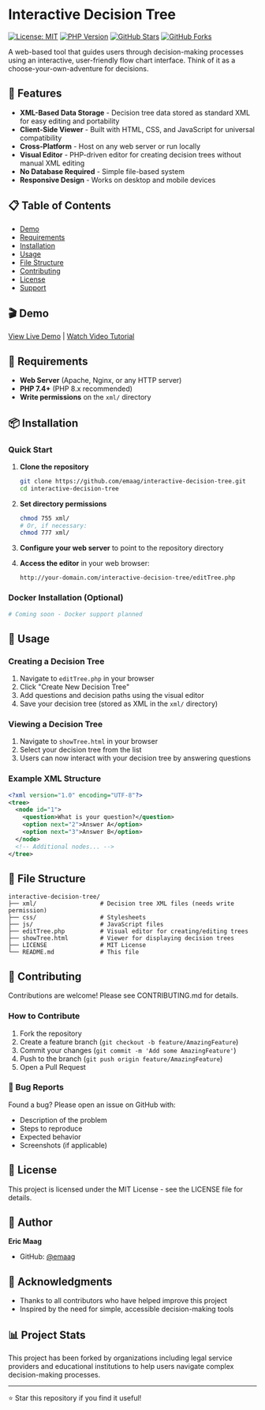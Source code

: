 # Interactive Decision Tree

[![License: MIT](https://img.shields.io/badge/License-MIT-yellow.svg)](https://opensource.org/licenses/MIT)
[![PHP Version](https://img.shields.io/badge/PHP-%3E%3D7.4-blue.svg)](https://www.php.net/)
[![GitHub Stars](https://img.shields.io/github/stars/emaag/interactive-decision-tree.svg)](https://github.com/emaag/interactive-decision-tree/stargazers)
[![GitHub Forks](https://img.shields.io/github/forks/emaag/interactive-decision-tree.svg)](https://github.com/emaag/interactive-decision-tree/network)

A web-based tool that guides users through decision-making processes using an interactive, user-friendly flow chart interface. Think of it as a choose-your-own-adventure for decisions.

## 🌟 Features

- **XML-Based Data Storage** - Decision tree data stored as standard XML for easy editing and portability
- **Client-Side Viewer** - Built with HTML, CSS, and JavaScript for universal compatibility
- **Cross-Platform** - Host on any web server or run locally
- **Visual Editor** - PHP-driven editor for creating decision trees without manual XML editing
- **No Database Required** - Simple file-based system
- **Responsive Design** - Works on desktop and mobile devices

## 📋 Table of Contents

- [Demo](#demo)
- [Requirements](#requirements)
- [Installation](#installation)
- [Usage](#usage)
- [File Structure](#file-structure)
- [Contributing](#contributing)
- [License](#license)
- [Support](#support)

## 🎬 Demo

<!-- Add your demo link or animated GIF here -->
<!-- ![Decision Tree Demo](path/to/demo.gif) -->

[View Live Demo](#) | [Watch Video Tutorial](http://www.youtube.com/embed/ngcjYuJHZ4Q)

## 🔧 Requirements

- **Web Server** (Apache, Nginx, or any HTTP server)
- **PHP 7.4+** (PHP 8.x recommended)
- **Write permissions** on the `xml/` directory

## 📦 Installation

### Quick Start

1. **Clone the repository**
   ```bash
   git clone https://github.com/emaag/interactive-decision-tree.git
   cd interactive-decision-tree
   ```

2. **Set directory permissions**
   ```bash
   chmod 755 xml/
   # Or, if necessary:
   chmod 777 xml/
   ```

3. **Configure your web server** to point to the repository directory

4. **Access the editor** in your web browser:
   ```
   http://your-domain.com/interactive-decision-tree/editTree.php
   ```

### Docker Installation (Optional)

```bash
# Coming soon - Docker support planned
```

## 🚀 Usage

### Creating a Decision Tree

1. Navigate to `editTree.php` in your browser
2. Click "Create New Decision Tree"
3. Add questions and decision paths using the visual editor
4. Save your decision tree (stored as XML in the `xml/` directory)

### Viewing a Decision Tree

1. Navigate to `showTree.html` in your browser
2. Select your decision tree from the list
3. Users can now interact with your decision tree by answering questions

### Example XML Structure

```xml
<?xml version="1.0" encoding="UTF-8"?>
<tree>
  <node id="1">
    <question>What is your question?</question>
    <option next="2">Answer A</option>
    <option next="3">Answer B</option>
  </node>
  <!-- Additional nodes... -->
</tree>
```

## 📁 File Structure

```
interactive-decision-tree/
├── xml/                  # Decision tree XML files (needs write permission)
├── css/                  # Stylesheets
├── js/                   # JavaScript files
├── editTree.php          # Visual editor for creating/editing trees
├── showTree.html         # Viewer for displaying decision trees
├── LICENSE               # MIT License
└── README.md             # This file
```

## 🤝 Contributing

Contributions are welcome! Please see CONTRIBUTING.md for details.

### How to Contribute

1. Fork the repository
2. Create a feature branch (`git checkout -b feature/AmazingFeature`)
3. Commit your changes (`git commit -m 'Add some AmazingFeature'`)
4. Push to the branch (`git push origin feature/AmazingFeature`)
5. Open a Pull Request

### 🐛 Bug Reports

Found a bug? Please open an issue on GitHub with:

- Description of the problem
- Steps to reproduce
- Expected behavior
- Screenshots (if applicable)

## 📝 License

This project is licensed under the MIT License - see the LICENSE file for details.

## 👤 Author

**Eric Maag**

- GitHub: [@emaag](https://github.com/emaag)

## 🙏 Acknowledgments

- Thanks to all contributors who have helped improve this project
- Inspired by the need for simple, accessible decision-making tools

## 📊 Project Stats

This project has been forked by organizations including legal service providers and educational institutions to help users navigate complex decision-making processes.

---

⭐ Star this repository if you find it useful!
